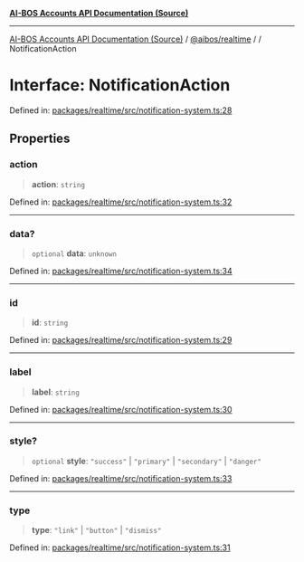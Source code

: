 [**AI-BOS Accounts API Documentation (Source)**](../../../README.md)

***

[AI-BOS Accounts API Documentation (Source)](../../../README.md) / [@aibos/realtime](../README.md) / [](../README.md) / NotificationAction

# Interface: NotificationAction

Defined in: [packages/realtime/src/notification-system.ts:28](https://github.com/pohlai88/accounts/blob/48103fb36d28b2b9bfb33472b6de2f719773cde9/packages/realtime/src/notification-system.ts#L28)

## Properties

### action

> **action**: `string`

Defined in: [packages/realtime/src/notification-system.ts:32](https://github.com/pohlai88/accounts/blob/48103fb36d28b2b9bfb33472b6de2f719773cde9/packages/realtime/src/notification-system.ts#L32)

***

### data?

> `optional` **data**: `unknown`

Defined in: [packages/realtime/src/notification-system.ts:34](https://github.com/pohlai88/accounts/blob/48103fb36d28b2b9bfb33472b6de2f719773cde9/packages/realtime/src/notification-system.ts#L34)

***

### id

> **id**: `string`

Defined in: [packages/realtime/src/notification-system.ts:29](https://github.com/pohlai88/accounts/blob/48103fb36d28b2b9bfb33472b6de2f719773cde9/packages/realtime/src/notification-system.ts#L29)

***

### label

> **label**: `string`

Defined in: [packages/realtime/src/notification-system.ts:30](https://github.com/pohlai88/accounts/blob/48103fb36d28b2b9bfb33472b6de2f719773cde9/packages/realtime/src/notification-system.ts#L30)

***

### style?

> `optional` **style**: `"success"` \| `"primary"` \| `"secondary"` \| `"danger"`

Defined in: [packages/realtime/src/notification-system.ts:33](https://github.com/pohlai88/accounts/blob/48103fb36d28b2b9bfb33472b6de2f719773cde9/packages/realtime/src/notification-system.ts#L33)

***

### type

> **type**: `"link"` \| `"button"` \| `"dismiss"`

Defined in: [packages/realtime/src/notification-system.ts:31](https://github.com/pohlai88/accounts/blob/48103fb36d28b2b9bfb33472b6de2f719773cde9/packages/realtime/src/notification-system.ts#L31)
